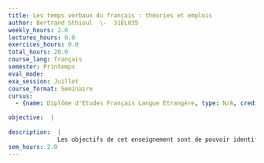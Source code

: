 ```yaml
---
title: Les temps verbaux du français : théories et emplois
author: Bertrand Sthioul  \-  31EL035
weekly_hours: 2.0
lectures_hours: 0.0
exercices_hours: 0.0
total_hours: 28.0
course_lang: français
semester: Printemps
eval_mode: 
exa_session: Juillet
course_format: Seminaire
cursus:
  - {name: Diplôme d'Etudes Français Langue Etrangère, type: N/A, credits: \-}

objective:  |
            
description:  |
              Les objectifs de cet enseignement sont de pouvoir identifier lensemble des formes verbales du français, de connaître quelques-uns des principaux systèmes explicatifs proposés par la linguistique des temps verbaux et de développer ses capacités à analyser lemploi des formes verbales en contexte. Il procède par létude critique de divers systèmes explicatifs, la lecture et lanalyse de différents corpus (journaux, textes littéraires, etc.) et une réflexion sur certains emplois considérés comme déviants.
sem_hours: 2.0
---
```


